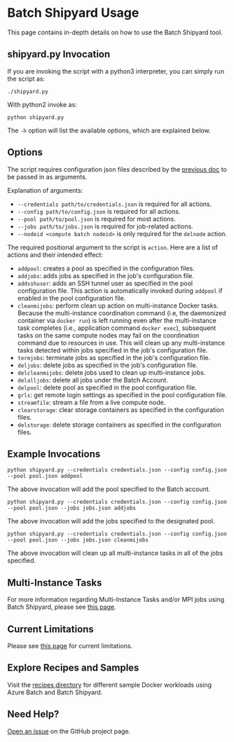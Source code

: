 # Batch Shipyard Usage
This page contains in-depth details on how to use the Batch Shipyard tool.

## shipyard.py Invocation
If you are invoking the script with a python3 interpreter, you can simply
run the script as:

```
./shipyard.py
```

With python2 invoke as:
```
python shipyard.py
```

The `-h` option will list the available options, which are explained below.

## Options
The script requires configuration json files described by the
[previous doc](01-batch-shipyard-configuration.md) to be passed in as
arguments.

Explanation of arguments:
* `--credentials path/to/credentials.json` is required for all actions.
* `--config path/to/config.json` is required for all actions.
* `--pool path/to/pool.json` is required for most actions.
* `--jobs path/to/jobs.json` is required for job-related actions.
* `--nodeid <compute batch nodeid>` is only required for the `delnode` action.

The required positional argument to the script is `action`. Here are a list
of actions and their intended effect:
* `addpool`: creates a pool as specified in the configuration files.
* `addjobs`: adds jobs as specified in the job's configuration file.
* `addsshuser`: adds an SSH tunnel user as specified in the pool configuration
file. This action is automatically invoked during `addpool` if enabled in the
pool configuration file.
* `cleanmijobs`: perform clean up action on multi-instance Docker tasks.
Because the multi-instance coordination command (i.e, the daemonized
container via `docker run`) is left running even after the multi-instance
task completes (i.e., application command `docker exec`), subsequent tasks
on the same compute nodes may fail on the coordination command due to
resources in use. This will clean up any multi-instance tasks detected within
jobs specified in the job's configuration file.
* `termjobs`: terminate jobs as specified in the job's configuration file.
* `deljobs`: delete jobs as specified in the job's configuration file.
* `delcleanmijobs`: delete jobs used to clean up multi-instance jobs.
* `delalljobs`: delete all jobs under the Batch Account.
* `delpool`: delete pool as specified in the pool configuration file.
* `grls`: get remote login settings as specified in the pool configuration
file.
* `streamfile`: stream a file from a live compute node.
* `clearstorage`: clear storage containers as specified in the configuration
files.
* `delstorage`: delete storage containers as specified in the configuration
files.

## Example Invocations
```
python shipyard.py --credentials credentials.json --config config.json --pool pool.json addpool
```
The above invocation will add the pool specified to the Batch account.

```
python shipyard.py --credentials credentials.json --config config.json --pool pool.json --jobs jobs.json addjobs
```
The above invocation will add the jobs specified to the designated pool.

```
python shipyard.py --credentials credentials.json --config config.json --pool pool.json --jobs jobs.json cleanmijobs
```
The above invocation will clean up all multi-instance tasks in all of the jobs specified.

## Multi-Instance Tasks
For more information regarding Multi-Instance Tasks and/or MPI jobs using
Batch Shipyard, please see [this page](80-batch-shipyard-multi-instance-tasks.md).

## Current Limitations
Please see [this page](99-current-limitations.md) for current limitations.

## Explore Recipes and Samples
Visit the [recipes directory](../recipes) for different sample Docker
workloads using Azure Batch and Batch Shipyard.

## Need Help?
[Open an issue](https://github.com/Azure/batch-shipyard/issues) on the GitHub
project page.
